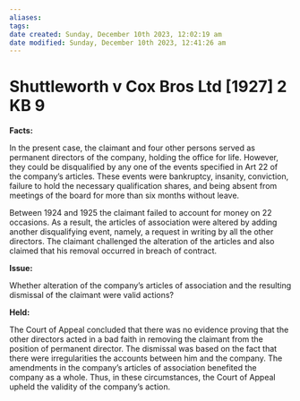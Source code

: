 ```yaml
---
aliases: 
tags: 
date created: Sunday, December 10th 2023, 12:02:19 am
date modified: Sunday, December 10th 2023, 12:41:26 am
---
```


# Shuttleworth v Cox Bros Ltd [1927] 2 KB 9

**Facts:**

In the present case, the claimant and four other persons served as permanent directors of the company, holding the office for life. However, they could be disqualified by any one of the events specified in Art 22 of the company’s articles. These events were bankruptcy, insanity, conviction, failure to hold the necessary qualification shares, and being absent from meetings of the board for more than six months without leave.

Between 1924 and 1925 the claimant failed to account for money on 22 occasions. As a result, the articles of association were altered by adding another disqualifying event, namely, a request in writing by all the other directors. The claimant challenged the alteration of the articles and also claimed that his removal occurred in breach of contract.

**Issue:**

Whether alteration of the company’s articles of association and the resulting dismissal of the claimant were valid actions?

**Held:**

The Court of Appeal concluded that there was no evidence proving that the other directors acted in a bad faith in removing the claimant from the position of permanent director. The dismissal was based on the fact that there were irregularities the accounts between him and the company. The amendments in the company’s articles of association benefited the company as a whole. Thus, in these circumstances, the Court of Appeal upheld the validity of the company’s action.
